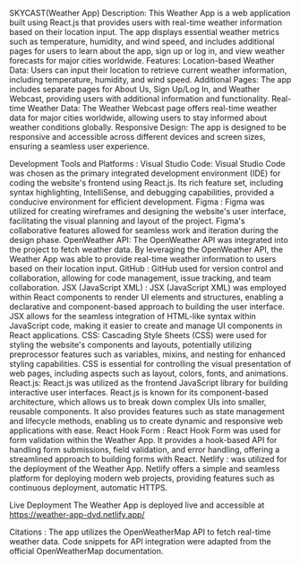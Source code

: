 SKYCAST(Weather App)
Description:
This Weather App is a web application built using React.js that provides users with real-time weather information based on their location input. The app displays essential weather metrics such as temperature, humidity, and wind speed, and includes additional pages for users to learn about the app, sign up or log in, and view weather forecasts for major cities worldwide.
Features:
Location-based Weather Data: Users can input their location to retrieve current weather information, including temperature, humidity, and wind speed.
Additional Pages: The app includes separate pages for About Us, Sign Up/Log In, and Weather Webcast, providing users with additional information and functionality.
Real-time Weather Data: The Weather Webcast page offers real-time weather data for major cities worldwide, allowing users to stay informed about weather conditions globally.
Responsive Design: The app is designed to be responsive and accessible across different devices and screen sizes, ensuring a seamless user experience.

Development Tools and Platforms :
Visual Studio Code: Visual Studio Code was chosen as the primary integrated development environment (IDE) for coding the website's frontend using React.js. Its rich feature set, including syntax highlighting, IntelliSense, and debugging capabilities, provided a conducive environment for efficient development.
Figma : Figma was utilized for creating wireframes and designing the website's user interface, facilitating the visual planning and layout of the project. Figma's collaborative features allowed for seamless work and iteration during the design phase.
OpenWeather API: The OpenWeather API was integrated into the project to fetch weather data. By leveraging the OpenWeather API, the Weather App was able to provide real-time weather information to users based on their location input.
GitHub : GitHub used for version control and collaboration, allowing for code management, issue tracking, and team collaboration.
JSX (JavaScript XML) : JSX (JavaScript XML) was employed within React components to render UI elements and structures, enabling a declarative and component-based approach to building the user interface. JSX allows for the seamless integration of HTML-like syntax within JavaScript code, making it easier to create and manage UI components in React applications.
CSS: Cascading Style Sheets (CSS) were used for styling the website's components and layouts, potentially utilizing preprocessor features such as variables, mixins, and nesting for enhanced styling capabilities. CSS is essential for controlling the visual presentation of web pages, including aspects such as layout, colors, fonts, and animations.
React.js: React.js was utilized as the frontend JavaScript library for building interactive user interfaces. React.js is known for its component-based architecture, which allows us to break down complex UIs into smaller, reusable components. It also provides features such as state management and lifecycle methods, enabling us to create dynamic and responsive web applications with ease.
React Hook Form : React Hook Form was used for form validation within the Weather App. It provides a hook-based API for handling form submissions, field validation, and error handling, offering a streamlined approach to building forms with React.
Netlify : was utilized for the deployment of the Weather App. Netlify offers a simple and seamless platform for deploying modern web projects, providing features such as continuous deployment, automatic HTTPS.

Live Deployment
The Weather App is deployed live and accessible at https://weather-app-dvd.netlify.app/

Citations :
The app utilizes the OpenWeatherMap API to fetch real-time weather data. Code snippets for API integration were adapted from the official OpenWeatherMap documentation.
